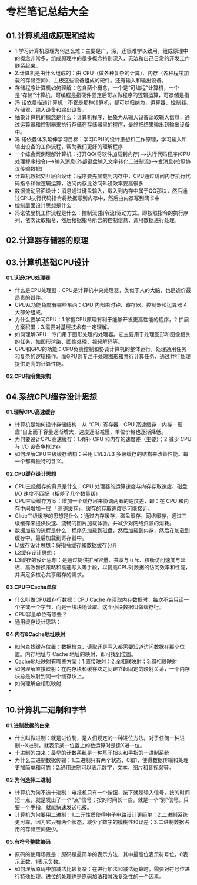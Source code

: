 # 专栏笔记总结大全


## 01.计算机组成原理和结构

- 1.学习计算机原理为何这么难：主要是广，深，还很难学以致用。组成原理中的概念非常多，组成原理中的很多概念特别深入，无法和自己日常的开发工作联系起来。
- 2.计算机是由什么组成的：由 CPU（做各种复杂的计算）、内存（各种程序加载的存储空间）、主板这些设备组成的硬件。还有输入和输出设备。
- 存储程序计算机如何理解：包含两个概念，一个是“可编程”计算机，一个是“存储”计算机。可编程是指硬件固定后可以做程序的逻辑运算，可存储是指
- 冯·诺依曼描述计算机：不管是那种计算机，都可以归纳为，运算器、控制器、存储器、输入设备和输出设备。
- 抽象计算机的概念是什么：计算机程序，抽象为从输入设备读取输入信息，通过运算器和控制器来执行存储在存储器里的程序，最终把结果输出到输出设备中。
- 冯·诺依曼体系延伸学习目标：学习CPU的设计思想和工作原理，学习输入和输出设备的工作流程，帮助我们更好的理解程序
- 一个综合案例理解计算机：打开QQ(将软件加载到内存)——>执行代码程序(CPU处理程序指令)——>输入消息(外部键盘输入文字转化二进制流)——>发消息(按照协议传输数据)
- 计算机数据交互层面设计：程序要先加载到内存中，CPU通过访问内存执行代码指令和做逻辑运算，访问内存比访问外设效率要高很多
- 数据流动层面设计：消息通过键盘输入，载入到内存中属于QQ那块，然后通过CPU执行代码指令将数据写到内存中，然后由内存写到网卡中
- 控制层面设计思想是什么：
- 冯诺依曼机工作流程是什么：控制流(指令流)驱动方式。即按照指令的执行序列，依次读取指令，然后根据指令所含的控制信息，调用数据进行处理。



## 02.计算器存储器的原理




## 03.计算机基础CPU设计

**01.认识CPU处理器**

- 什么是CPU处理器：CPU是计算机中央处理器，类似于人的大脑，也是造价最昂贵的器件。
- CPU从功能角度有哪些东西：CPU 内部由时钟、寄存器、控制器和运算器 4 大部分组成。
- 为什么要学习CPU：1.掌握CPU原理有利于能够开发更高性能的程序，2.扩展方案积累；3.需要对基层技术有一定理解。
- 如何理解GPU：专门用于图形处理的处理器。它主要用于处理图形和图像相关的任务，如图形渲染、图像处理、视频解码等。
- CPU和GPU的功能：CPU负责控制和协调计算机的整体运行，处理通用任务和复杂的逻辑操作。而GPU则专注于处理图形和并行计算任务，通过并行处理提供更高的计算性能。

**02.CPU指令集架构**



## 04.系统CPU缓存设计思想


**01.理解CPU高速缓存**

- 计算机是如何设计存储结构：从 “CPU 寄存器 - CPU 高速缓存 - 内存 - 硬盘”自上而下容量逐渐增大，速度逐渐减慢，单位价格也逐渐降低。
- 为何要设计CPU高速缓存：1.弥补 CPU 和内存的速度差（主要）；2.减少 CPU 与 I/O 设备争抢访存
- 如何理解CPU三级缓存结构：采用 L1/L2/L3 多级缓存的结构来改善性能。每一个都有独特的含义。

**02.CPU缓存设计思想**

- CPU三级缓存的背景是什么：CPU 处理器的运算速度与内存存取速度、磁盘 I/O 速度不匹配（相差了几个数量级）
- CPU三级缓存方案：增加一个缓存层来协调两者的速度差，即：在 CPU 和内存中间增加一层 「高速缓存」，缓存的存取速度尽可能接近。
- Glide三级缓存的思想是什么：通过内存缓存，磁盘缓存，网络缓存，通过三级缓存来提供快速、流畅的图片加载体验，并减少对网络资源的消耗。
- 数据加载的流程是什么：程序先加载到磁盘，然后加载到内存，然后在加载到缓存中，最后加载到寄存器中。
- L1缓存设计思想：将指令缓存和数据缓存分开
- L2缓存设计思想：
- L3缓存的设计思想：是通过提供扩展容量、共享与互斥、权衡访问速度与延迟、高效替换策略和高速写入等手段，以提高CPU对数据的访问效率和性能，并满足多核心共享缓存的需求。

**03.CPU中Cache单位**

- 什么叫做CPU缓存行数据：CPU Cache 在读取内存数据时，每次不会只读一个字或一个字节，而是一块块地读取。这个小块数据叫做缓存行。
- CPU容量单位有哪些？
- 通用缓存设计思路：

**04.内存&Cache地址映射**

- 如何查找缓存位置：数据检查、读取还是写入都需要知道访问数据在那个位置。内存地址与 Cache 地址的映射，即可找到位置。
- Cache地址映射有哪些方案：1.直接映射；2.全相联映射；3.组相联映射
- 如何理解直接映射：在内存块和缓存块之间建立起固定的映射关系，一个内存块总是映射到同一个缓存块上。
- 如何理解全相联映射：
- 


## 10.计算机二进制和字节

**01.进制数据的由来**

- 什么叫做进制：就是进位制，是人们规定的一种进位方法。对于任何一种进制--X进制，就表示某一位置上的数运算时是逢X进一位。
- 十进制的由来：最早的计数系统是一种基于指头和手指的十进制系统
- 为什么二进制数据传输：1.二进制只有两个状态，0和1，使得数据传输和处理更加简单和可靠；2.通用进制可以表示数字，文本，图片和音视频等。


**02.为何选择二进制**

- 计算机为何不选十进制：电报机只有一个按钮，按下就是输入信号，按的时间短一点，就是发出了一个“点”信号；按的时间长一些，就是一个“划”信号。只要一个手指，就能快速发送电报。
- 计算机为何要用二进制：1.二元性质使得电子电路设计更简单；2.二进制系统更可靠，因为它只有两个状态，减少了数字的模糊性和误差；3.二进制数据占用的存储空间更少。


**05.有符号整数编码**

- 原码的使用场景是：原码是最简单的表示方法，其中最高位表示符号位，0表示正数，1表示负数。
- 如何理解原码中加减法比较复杂：在进行加法和减法运算时，需要对符号位进行特殊处理。进位的处理也是原码加法和减法复杂性的一个因素。












